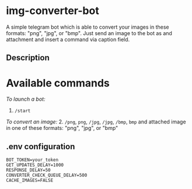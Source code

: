 # img-converter-bot

A simple telegram bot which is able to convert your images in these formats:  "png", "jpg", or "bmp".
Just send an image to the bot as and attachment and insert a command via caption field.

## Description

# Available commands

*To launch a bot:*
1. `/start`

*To convert an image:*
2. `/png`, `png`, `/jpg`, `/jpg`, `/bmp`, `bmp` and attached image in one of these formats: "png", "jpg", or "bmp"

## .env configuration

```
BOT_TOKEN=your_token
GET_UPDATES_DELAY=1000
RESPONSE_DELAY=50
CONVERTER_CHECK_QUEUE_DELAY=500
CACHE_IMAGES=FALSE
```